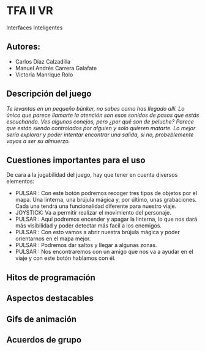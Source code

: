# TFA II VR
Interfaces Inteligentes
## Autores:
- Carlos Díaz Calzadilla
- Manuel Andrés Carrera Galafate
- Victoria Manrique Rolo

## Descripción del juego
  *Te levantas en un pequeño búnker, no sabes como has llegado allí. Lo único que parece llamarte la atención son esos sonidos de pasos que estás escuchando. Ves algunos conejos, pero ¿por qué son de peluche? Parece que están siendo controlados por alguien y solo quieren matarte. Lo mejor sería explorar y poder intentar encontrar una salida, si no, probeblemente vayas a ser su almuerzo.*

## Cuestiones importantes para el uso
  De cara a la jugabilidad del juego, hay que tener en cuenta diversos elementos:
    
  - PULSAR : Con este botón podremos recoger tres tipos de objetos por el mapa. Una linterna, una brújula mágica y, por último, unas grabaciones. Cada una tendrá una funcionalidad diferente para nuestro viaje.
  - JOYSTICK: Va a permitir realizar el movimiento del personaje.
  - PULSAR : Aquí podremos encender y apagar la linterna, lo que nos dará más visibilidad y poder detectar más facil a los enemigos.
  - PULSAR : Con esto vamos a abrir nuestra brújula mágica y poder orientarnos en el mapa mejor.
  - PULSAR : Podremos dar saltos y llegar a algunas zonas.
  - PULSAR : Nos encontraremos con un amigo que nos va a ayudar en el viaje y con este botón hablamos con él.

## Hitos de programación


## Aspectos destacables

## Gifs de animación

## Acuerdos de grupo